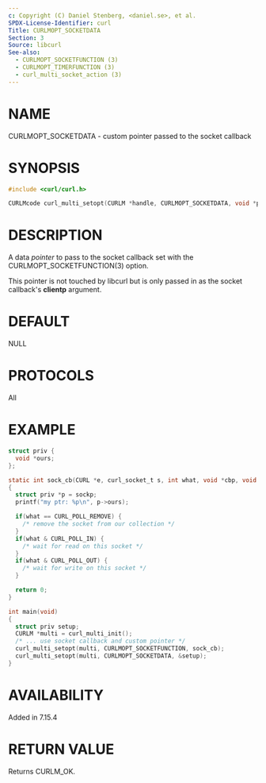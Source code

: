 ```yaml
---
c: Copyright (C) Daniel Stenberg, <daniel.se>, et al.
SPDX-License-Identifier: curl
Title: CURLMOPT_SOCKETDATA
Section: 3
Source: libcurl
See-also:
  - CURLMOPT_SOCKETFUNCTION (3)
  - CURLMOPT_TIMERFUNCTION (3)
  - curl_multi_socket_action (3)
---
```


# NAME

CURLMOPT_SOCKETDATA - custom pointer passed to the socket callback

# SYNOPSIS

~~~c
#include <curl/curl.h>

CURLMcode curl_multi_setopt(CURLM *handle, CURLMOPT_SOCKETDATA, void *pointer);
~~~

# DESCRIPTION

A data *pointer* to pass to the socket callback set with the
CURLMOPT_SOCKETFUNCTION(3) option.

This pointer is not touched by libcurl but is only passed in as the socket
callback's **clientp** argument.

# DEFAULT

NULL

# PROTOCOLS

All

# EXAMPLE

~~~c
struct priv {
  void *ours;
};

static int sock_cb(CURL *e, curl_socket_t s, int what, void *cbp, void *sockp)
{
  struct priv *p = sockp;
  printf("my ptr: %p\n", p->ours);

  if(what == CURL_POLL_REMOVE) {
    /* remove the socket from our collection */
  }
  if(what & CURL_POLL_IN) {
    /* wait for read on this socket */
  }
  if(what & CURL_POLL_OUT) {
    /* wait for write on this socket */
  }

  return 0;
}

int main(void)
{
  struct priv setup;
  CURLM *multi = curl_multi_init();
  /* ... use socket callback and custom pointer */
  curl_multi_setopt(multi, CURLMOPT_SOCKETFUNCTION, sock_cb);
  curl_multi_setopt(multi, CURLMOPT_SOCKETDATA, &setup);
}
~~~

# AVAILABILITY

Added in 7.15.4

# RETURN VALUE

Returns CURLM_OK.
